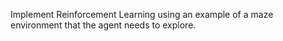Implement Reinforcement Learning using an example of a maze environment that the
agent needs to explore.
